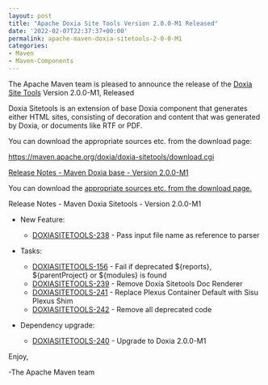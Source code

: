 ```yaml
---
layout: post
title: "Apache Doxia Site Tools Version 2.0.0-M1 Released"
date: '2022-02-07T22:37:37+00:00'
permalink: apache-maven-doxia-sitetools-2-0-0-M1
categories:
- Maven
- Maven-Components
---
```

The Apache Maven team is pleased to announce the release of the
[Doxia Site Tools](https://maven.apache.org/doxia/doxia-sitetools/) Version 2.0.0-M1,
Released

Doxia Sitetools is an extension of base Doxia component that generates either
HTML sites, consisting of decoration and content that was generated by Doxia,
or documents like RTF or PDF.

You can download the appropriate sources etc. from the download page:

https://maven.apache.org/doxia/doxia-sitetools/download.cgi


<!-- more -->

[Release Notes - Maven Doxia base - Version 2.0.0-M1](https://issues.apache.org/jira/secure/ReleaseNote.jspa?projectId=12317320&version=12351319)

You can download the [appropriate sources etc. from the download page.][download]


Release Notes - Maven Doxia Sitetools - Version 2.0.0-M1


* New Feature:

    * [DOXIASITETOOLS-238](https://issues.apache.org/jira/browse/DOXIASITETOOLS-238) - Pass input file name as reference to parser

* Tasks:

    * [DOXIASITETOOLS-156](https://issues.apache.org/jira/browse/DOXIASITETOOLS-156) - Fail if deprecated ${reports}, ${parentProject} or ${modules} is found
    * [DOXIASITETOOLS-239](https://issues.apache.org/jira/browse/DOXIASITETOOLS-239) - Remove Doxia Sitetools Doc Renderer
    * [DOXIASITETOOLS-241](https://issues.apache.org/jira/browse/DOXIASITETOOLS-241) - Replace Plexus Container Default with Sisu Plexus Shim
    * [DOXIASITETOOLS-242](https://issues.apache.org/jira/browse/DOXIASITETOOLS-242) - Remove all deprecated code

* Dependency upgrade:

    * [DOXIASITETOOLS-240](https://issues.apache.org/jira/browse/DOXIASITETOOLS-240) - Upgrade to Doxia 2.0.0-M1

Enjoy,

-The Apache Maven team

[download]: https://maven.apache.org/doxia/doxia-sitetools/download.cgi
 
